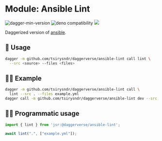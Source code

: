 # Module: Ansible Lint

![dagger-min-version](https://img.shields.io/badge/dagger-v0.10.0-blue?color=3D66FF)
![deno compatibility](https://shield.deno.dev/deno/^1.41)
[![](https://jsr.io/badges/@daggerverse/ansible-lint)](https://jsr.io/@daggerverse/ansible-lint)

Daggerized version of [ansible](https://github.com/ansible/ansible-lint).

## 🚀 Usage

```sh
dagger -m github.com/tsirysndr/daggerverse/ansible-lint call lint \
  --src <source> --files <files>
```

## 🧑‍🔬 Example

```sh
dagger -m github.com/tsirysndr/daggerverse/ansible-lint call \
  lint --src . --files example.yml
dagger call -m github.com/tsirysndr/daggerverse/ansible-lint dev --src . terminal
```

## 🧑‍💻 Programmatic usage

```typescript
import { lint } from 'jsr:@daggerverse/ansible-lint';

await lint(".", ["example.yml"]);
```
